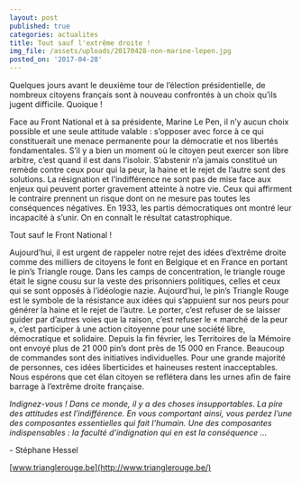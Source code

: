 ```yaml
---
layout: post
published: true
categories: actualites
title: Tout sauf l'extrême droite !
img_file: /assets/uploads/20170428-non-marine-lepen.jpg
posted_on: '2017-04-28'
---
```

Quelques jours avant le deuxième tour de l’élection présidentielle, de nombreux citoyens français sont à nouveau confrontés à un choix qu’ils jugent difficile. Quoique !

Face au Front National et à sa présidente, Marine Le Pen, il n’y aucun choix possible et une seule attitude valable : s’opposer avec force à ce qui constituerait une menace permanente pour la démocratie et nos libertés fondamentales. S’il y a bien un moment où le citoyen peut exercer son libre arbitre, c’est quand il est dans l’isoloir. S’abstenir n’a jamais constitué un remède contre ceux pour qui la peur, la haine et le rejet de l’autre sont des solutions. La résignation et l’indifférence ne sont pas de mise face aux enjeux qui peuvent porter gravement atteinte à notre vie. Ceux qui affirment le contraire prennent un risque dont on ne mesure pas toutes les conséquences négatives. En 1933, les partis démocratiques ont montré leur incapacité à s’unir. On en connaît le résultat catastrophique.

Tout sauf le Front National !

Aujourd’hui, il est urgent de rappeler notre rejet des idées d’extrême droite comme des milliers de citoyens le font en Belgique et en France en portant le pin’s Triangle rouge. Dans les camps de concentration, le triangle rouge était le signe cousu sur la veste des prisonniers politiques, celles et ceux qui se sont opposés à l’idéologie nazie. Aujourd’hui, le pin’s Triangle Rouge est le symbole de la résistance aux idées qui s’appuient sur nos peurs pour générer la haine et le rejet de l’autre. Le porter,  c’est refuser de se laisser guider par d’autres voies que la raison, c’est refuser le « marché de la peur », c’est participer à une action citoyenne pour une société libre, démocratique et solidaire. Depuis la fin février, les Territoires de la Mémoire ont envoyé plus de 21 000 pin’s dont près de 15 000 en France. Beaucoup de commandes sont des initiatives individuelles. Pour une grande majorité de personnes, ces idées liberticides et haineuses restent inacceptables. Nous espérons que cet élan citoyen se reflétera dans les urnes afin de faire barrage à l’extrême droite française.

_Indignez-vous ! Dans ce monde, il y a des choses insupportables. La pire des attitudes est l’indifférence. En vous comportant ainsi, vous perdez l’une des composantes essentielles qui fait l’humain. Une des composantes indispensables : la faculté d’indignation qui en est la conséquence …_

\- Stéphane Hessel

[www.trianglerouge.be](http://www.trianglerouge.be/)
